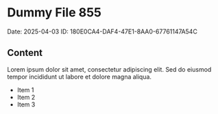 # Dummy File 855

Date: 2025-04-03
ID: 180E0CA4-DAF4-47E1-8AA0-67761147A54C

## Content

Lorem ipsum dolor sit amet, consectetur adipiscing elit.
Sed do eiusmod tempor incididunt ut labore et dolore magna aliqua.

* Item 1
* Item 2
* Item 3
